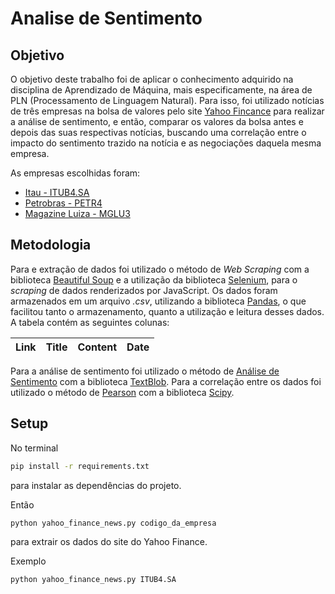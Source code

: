 # Analise de Sentimento

## Objetivo

O objetivo deste trabalho foi de aplicar o conhecimento adquirido na disciplina de Aprendizado de Máquina, mais especificamente, na área de PLN (Processamento de Linguagem Natural). Para isso, foi utilizado notícias de três empresas na bolsa de valores pelo site [Yahoo Fincance](https://finance.yahoo.com/) para realizar a análise de sentimento, e então, comparar os valores da bolsa antes e depois das suas respectivas notícias, buscando uma correlação entre o impacto do sentimento trazido na notícia e as negociações daquela mesma empresa.

As empresas escolhidas foram:

- [Itau - ITUB4.SA](https://finance.yahoo.com/quote/ITUB?p=ITUB&.tsrc=fin-srch)
- [Petrobras - PETR4](https://finance.yahoo.com/quote/PBR?p=PBR&.tsrc=fin-srch)
- [Magazine Luiza - MGLU3](https://finance.yahoo.com/quote/MGLU3.SA?p=MGLU3.SA&.tsrc=fin-srch)

## Metodologia

Para e extração de dados foi utilizado o método de _Web Scraping_ com a biblioteca [Beautiful Soup](https://www.crummy.com/software/BeautifulSoup/bs4/doc/) e a utilização da biblioteca [Selenium](https://www.selenium.dev/documentation/webdriver/), para o _scraping_ de dados renderizados por JavaScript.
Os dados foram armazenados em um arquivo _.csv_, utilizando a biblioteca [Pandas](https://pandas.pydata.org/), o que facilitou tanto o armazenamento, quanto a utilização e leitura desses dados.
A tabela contém as seguintes colunas:

| Link | Title | Content | Date |
| ---- | ----- | ------- | ---- |

Para a análise de sentimento foi utilizado o método de [Análise de Sentimento](https://pt.wikipedia.org/wiki/An%C3%A1lise_de_sentimento) com a biblioteca [TextBlob](https://textblob.readthedocs.io/en/dev/). Para a correlação entre os dados foi utilizado o método de [Pearson](https://pt.wikipedia.org/wiki/Coeficiente_de_correla%C3%A7%C3%A3o_de_Pearson) com a biblioteca [Scipy](https://www.scipy.org/).

## Setup

No terminal

```bash
pip install -r requirements.txt
```

para instalar as dependências do projeto.

Então

```bash
python yahoo_finance_news.py codigo_da_empresa
```

para extrair os dados do site do Yahoo Finance.

Exemplo

```bash
python yahoo_finance_news.py ITUB4.SA
```
